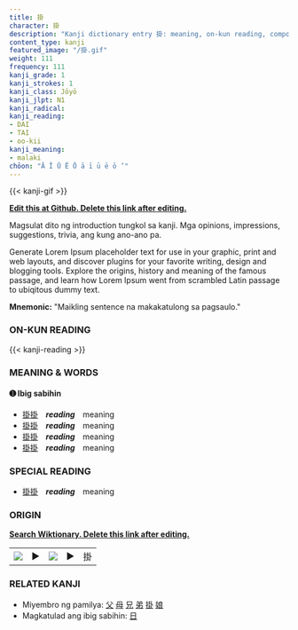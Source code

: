 ```yaml
---
title: 掛
character: 掛
description: "Kanji dictionary entry 掛: meaning, on-kun reading, compounds, origin, related kanji"
content_type: kanji
featured_image: "/掛.gif"
weight: 111
frequency: 111
kanji_grade: 1
kanji_strokes: 1
kanji_class: Jōyō
kanji_jlpt: N1
kanji_radical: 
kanji_reading: 
- DAI
- TAI
- oo-kii
kanji_meaning:
- malaki
chōon: "Ā Ī Ū Ē Ō ā ī ū ē ō ’"
---
```

[//]: # (Don't edit the line below. Kanji animated GIF code is automatically generated.)
{{< kanji-gif >}}

[//]: # (Edit below this line.)

**[Edit this at Github. Delete this link after editing.](https://github.com/tim0g/tim/tree/main/content/kanji/掛/index.md)**

Magsulat dito ng introduction tungkol sa kanji. Mga opinions, impressions, suggestions, trivia, ang kung ano-ano pa.

Generate Lorem Ipsum placeholder text for use in your graphic, print and web layouts, and discover plugins for your favorite writing, design and blogging tools. Explore the origins, history and meaning of the famous passage, and learn how Lorem Ipsum went from scrambled Latin passage to ubiqitous dummy text.
 
**Mnemonic:** "Maikling sentence na makakatulong sa pagsaulo."

### ON-KUN READING

[//]: # (Don't edit the line below. ON-KUN READING code is automatically generated.)
{{< kanji-reading >}}

### MEANING & WORDS

#### ➊ **Ibig sabihin**
  - [掛](../掛)[掛](../掛)　***reading***　meaning
  - [掛](../掛)[掛](../掛)　***reading***　meaning
  - [掛](../掛)[掛](../掛)　***reading***　meaning
  - [掛](../掛)[掛](../掛)　***reading***　meaning

### SPECIAL READING
  - [掛](../掛)[掛](../掛)　***reading***　meaning

### ORIGIN

**[Search Wiktionary. Delete this link after editing.](https://wiktionary.org/wiki/掛)**
<table class="kanji-table"><tr><td>
<img src="60px-掛-bronze.svg.png">
</td><td>▶</td><td>
<img src="60px-掛-oracle.svg.png">
</td><td>▶</td>
<td class="kanji-origin">掛</td>
</tr></table>

### RELATED KANJI
- Miyembro ng pamilya: [父](../父) [母](../母) [兄](../兄) [弟](../弟) [掛](../掛) [娘](../娘)
- Magkatulad ang ibig sabihin: [日](../日)
